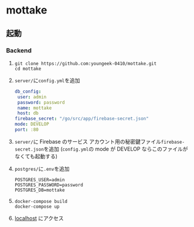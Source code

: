 # mottake

## 起動

### Backend

1. ```console
   git clone https://github.com:youngeek-0410/mottake.git
   cd mottake
   ```

1. `server/`に`config.yml`を追加

   ```yml:config.yml
   db_config:
    user: admin
    password: password
    name: mottake
    host: db
   firebase_secret: "/go/src/app/firebase-secret.json"
   mode: DEVELOP
   port: :80
   ```

1. `server/`に Firebase のサービス アカウント用の秘密鍵ファイル`firebase-secret.json`を追加
   (`config.yml`の mode が DEVELOP ならこのファイルがなくても起動する)

1. `postgres/`に`.env`を追加

   ```.env:.env
   POSTGRES_USER=admin
   POSTGRES_PASSWORD=password
   POSTGRES_DB=mottake
   ```

1. ```console
   docker-compose build
   docker-compose up
   ```

1. [localhost](http://localhost) にアクセス
